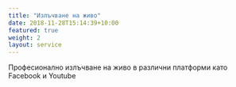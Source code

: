 ```yaml
---
title: "Излъчване на живо"
date: 2018-11-28T15:14:39+10:00
featured: true
weight: 2
layout: service
---
```


Професионално излъчване на живо в различни платформи като Facebook и Youtube
